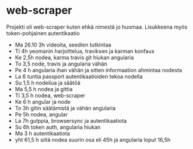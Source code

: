 # web-scraper
Projekti oli web-scraper kuten ehkä nimestä jo huomaa.
Lisukkeena myös token-pohjainen autentikaatio

* Ma 26.10 3h videoita, seedien tutkintaa
* Ti 4h yeomanin harjoittelua, traviksen ja karman konfaus
* Ke 2,5h nodea, karma travis git hiukan angularia
* To 3,5 node, travis ja angularia vähän
* Pe 4 h angularia ihan vähän ja sitten informaation ahmintaa nodesta
* La 6 tuntia passport autentikaatioiden tekoa nodella
* Su 1,5 h nodeilua ja säätöä
* Ma 5,5 h nodea ja gittia
* Ti 3,5 h nodea, web-scraper
* Ke 6 h angular ja node
* To 3h gitin säätämistä ja vähän angularia
* Pe 5h nodea, angular
* La 7h gulppia, browsersync ja autentikaatiota
* Su 6h token auth, angularia hiukan
* Ma 3 h autentikaatiota
* yht 61,5 h
siitä nodea suurin osa eli 45h ja angularia loput 16,5h
